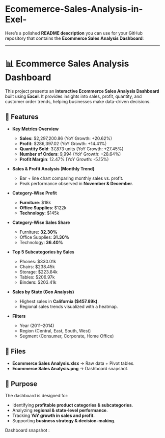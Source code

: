 # Ecomemerce-Sales-Analysis-in-Exel-
Here’s a polished **README description** you can use for your GitHub repository that contains the **Ecommerce Sales Analysis Dashboard**:

---

# 📊 Ecommerce Sales Analysis Dashboard

This project presents an **interactive Ecommerce Sales Analysis Dashboard** built using **Excel**. It provides insights into sales, profit, quantity, and customer order trends, helping businesses make data-driven decisions.

## 🚀 Features

* **Key Metrics Overview**

  * **Sales**: \$2,297,200.86 (YoY Growth: +20.62%)
  * **Profit**: \$286,397.02 (YoY Growth: +14.41%)
  * **Quantity Sold**: 37,873 units (YoY Growth: +27.45%)
  * **Number of Orders**: 9,994 (YoY Growth: +28.64%)
  * **Profit Margin**: 12.47% (YoY Growth: -5.15%)

* **Sales & Profit Analysis (Monthly Trend)**

  * Bar + line chart comparing monthly sales vs. profit.
  * Peak performance observed in **November & December**.

* **Category-Wise Profit**

  * **Furniture**: \$18k
  * **Office Supplies**: \$122k
  * **Technology**: \$145k

* **Category-Wise Sales Share**

  * Furniture: **32.30%**
  * Office Supplies: **31.30%**
  * Technology: **36.40%**

* **Top 5 Subcategories by Sales**

  * Phones: \$330.01k
  * Chairs: \$238.45k
  * Storage: \$223.84k
  * Tables: \$206.97k
  * Binders: \$203.41k

* **Sales by State (Geo Analysis)**

  * Highest sales in **California (\$457.69k)**.
  * Regional sales trends visualized with a heatmap.

* **Filters**

  * Year (2011–2014)
  * Region (Central, East, South, West)
  * Segment (Consumer, Corporate, Home Office)

## 📂 Files

* **Ecommerce Sales Analysis.xlsx** → Raw data + Pivot tables.
* **Ecommerce Sales Analysis.png** → Dashboard snapshot.

## 🎯 Purpose

The dashboard is designed for:

* Identifying **profitable product categories & subcategories**.
* Analyzing **regional & state-level performance**.
* Tracking **YoY growth in sales and profit**.
* Supporting **business strategy & decision-making**.

Dashboard snapshot :
